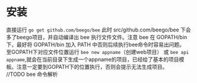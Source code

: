 # **安装**
直接运行 `go get github.com/beego/bee` 此时 src/github.com/beego/bee 下会多了beego项目，并自动编译出 bee 执行文件文件。注意 bee 在 GOPATH/bin 下，最好将 GOPATH/bin 加入 PATH 中否则后续执行bee命令时容易出问题。  
至GOPATH下对应文件位置运行 `bee new appname`（创建web项目） 或  `bee api appname`,就会在当前目录下生成一个appname的项目，已经给了基本的项目模板。注意一定要到GOPATH下的位置执行，否则会提示无法生成项目。  
//TODO bee 命令解析 
